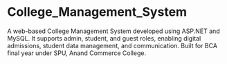 # College_Management_System
A web-based College Management System developed using ASP.NET and MySQL. It supports admin, student, and guest roles, enabling digital admissions, student data management, and communication. Built for BCA final year under SPU, Anand Commerce College.
